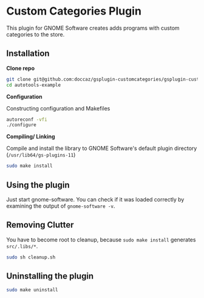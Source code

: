 # Custom Categories Plugin

This plugin for GNOME Software creates adds programs with custom categories to the store.


## Installation

**Clone repo**

```bash
git clone git@github.com:doccaz/gsplugin-customcategories/gsplugin-customcategories.git
cd autotools-example
```

**Configuration**

Constructing configuration and Makefiles

```bash
autoreconf -vfi
./configure
```

**Compiling/ Linking**

Compile and install the library to GNOME Software's default plugin directory (`/usr/lib64/gs-plugins-11`)

```bash
sudo make install
```


## Using the plugin

Just start gnome-software. You can check if it was loaded correctly by examining the output of `gnome-software -v`.

## Removing Clutter

You have to become root to cleanup, because `sudo make install` generates `src/.libs/*`.

```bash
sudo sh cleanup.sh
```

## Uninstalling the plugin

```bash
sudo make uninstall
```


